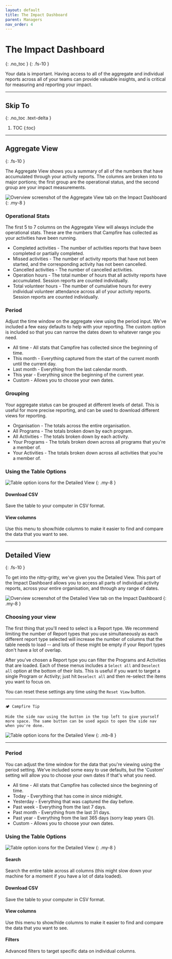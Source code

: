 ```yaml
---
layout: default
title: The Impact Dashboard
parent: Managers
nav_order: 4
---
```


# The Impact Dashboard

{: .no_toc }
{: .fs-10 }

Your data is important. Having access to all of the aggregate and individual reports across all of your teams can provide valuable insights, and is critical for measuring and reporting your impact.

---

## Skip To

{: .no_toc .text-delta }

1. TOC
   {:toc}

---

## Aggregate View

{: .fs-10 }

The Aggregate View shows you a summary of all of the numbers that have accumulated through your activity reports. The columns are broken into to major portions; the first group are the operational status, and the second group are your impact measurements.

![Overview screenshot of the Aggregate View tab on the Impact Dashboard](./assets/impact-dashboard/general-view.png)
{: .my-8 }

### Operational Stats

The first 5 to 7 columns on the Aggregate View will always include the operational stats. These are the numbers that Campfire has collected as your activities have been running.

- Completed activities - The number of activities reports that have been completed or partially completed.
- Missed activities - The number of activity reports that have not been started, and the corresponding activity has not been cancelled.
- Cancelled activities - The number of cancelled activities.
- Operation hours - The total number of hours that all activity reports have accumulated. Session reports are counted individually.
- Total volunteer hours - The number of cumulative hours for every individual volunteer attendance across all of your activity reports. Session reports are counted individually.

### Period

Adjust the time window on the aggregate view using the period input. We've included a few easy defaults to help with your reporting. The custom option is included so that you can narrow the dates down to whatever range you need.

- All time - All stats that Campfire has collected since the beginning of time.
- This month - Everything captured from the start of the current month until the current day.
- Last month - Everything from the last calendar month.
- This year - Everything since the beginning of the current year.
- Custom - Allows you to choose your own dates.

### Grouping

Your aggregate status can be grouped at different levels of detail. This is useful for more precise reporting, and can be used to download different views for reporting.

- Organisation - The totals across the entire organisation.
- All Programs - The totals broken down by each program.
- All Activities - The totals broken down by each activity.
- Your Programs - The totals broken down across all programs that you're a member of.
- Your Activities - The totals broken down across all activities that you're a member of.

### Using the Table Options

![Table option icons for the Detailed View](./assets/impact-dashboard/general-table-icons.png)
{: .my-8 }

#### Download CSV

Save the table to your computer in CSV format.

#### View columns

Use this menu to show/hide columns to make it easier to find and compare the data that you want to see.

---

## Detailed View

{: .fs-10 }

To get into the nitty-gritty, we've given you the Detailed View. This part of the Impact Dashboard allows you to access all parts of individual activity reports, across your entire organisation, and through any range of dates.

![Overview screenshot of the Detailed View tab on the Impact Dashboard](./assets/impact-dashboard/detailed-view.png)
{: .my-8 }

### Choosing your view

The first thing that you'll need to select is a Report type. We recommend limiting the number of Report types that you use simultaneously as each different report type selected will increase the number of columns that the table needs to load -- and lots of these might be empty if your Report types don't have a lot of overlap.

After you've chosen a Report type you can filter the Programs and Activities that are loaded. Each of these menus includes a `Select all` and `Deselect all` option at the bottom of their lists. This is useful if you want to target a single Program or Activity; just hit `Deselect all` and then re-select the items you want to focus on.

You can reset these settings any time using the `Reset View` button.

---

```
🏕 Campfire Tip

Hide the side nav using the button in the top left to give yourself more space. The same button can be used again to open the side nav when you're done.
```

![Table option icons for the Detailed View](./assets/impact-dashboard/hide-side-nav.png)
{: .mb-8 }

---

### Period

You can adjust the time window for the data that you're viewing using the period setting. We've included some easy to use defaults, but the 'Custom' setting will allow you to choose your own dates if that's what you need.

- All time - All stats that Campfire has collected since the beginning of time.
- Today - Everything that has come in since midnight.
- Yesterday - Everything that was captured the day before.
- Past week - Everything from the last 7 days.
- Past month - Everything from the last 31 days.
- Past year - Everything from the last 365 days (sorry leap years 😥).
- Custom - Allows you to choose your own dates.

### Using the Table Options

![Table option icons for the Detailed View](./assets/impact-dashboard/detailed-table-icons.png)
{: .my-8 }

#### Search

Search the entire table across all columns (this might slow down your machine for a moment if you have a lot of data loaded).

#### Download CSV

Save the table to your computer in CSV format.

#### View columns

Use this menu to show/hide columns to make it easier to find and compare the data that you want to see.

#### Filters

Advanced filters to target specific data on individual columns.
